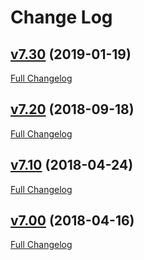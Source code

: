 # Change Log

## [v7.30](https://github.com/TeamSPR/kernel-nougat2/releases/tag/v7.20) (2019-01-19)
[Full Changelog](https://github.com/TeamSPR/kernel-nougat2/compare/v7.20...v7.30)
## [v7.20](https://github.com/TeamSPR/kernel-nougat2/releases/tag/v7.20) (2018-09-18)
[Full Changelog](https://github.com/TeamSPR/kernel-nougat2/compare/v7.10...v7.20)
## [v7.10](https://github.com/TeamSPR/kernel-nougat2/releases/tag/v7.10) (2018-04-24)
[Full Changelog](https://github.com/TeamSPR/kernel-nougat2/compare/v7.00...v7.10)
## [v7.00](https://github.com/TeamSPR/kernel-nougat2/releases/tag/v7.00) (2018-04-16)
[Full Changelog](https://github.com/TeamSPR/kernel-nougat2/compare/v6.00...v7.00)
